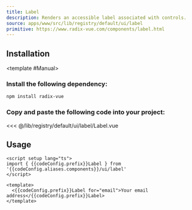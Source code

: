 ```yaml
---
title: Label
description: Renders an accessible label associated with controls.
source: apps/www/src/lib/registry/default/ui/label 
primitive: https://www.radix-vue.com/components/label.html
---
```


<script setup>
import { useConfigStore } from '@/stores/config'

const { codeConfig } = useConfigStore()
</script>


<ComponentPreview name="LabelDemo" /> 


## Installation

<TabPreview name="CLI">
<template #CLI>

```bash
npx shadcn-vue@latest add label
```
</template>

<template #Manual>

<Steps>

### Install the following dependency:

```bash
npm install radix-vue
```

### Copy and paste the following code into your project:

<<< @/lib/registry/default/ui/label/Label.vue

</Steps>

</template>
</TabPreview>

## Usage

```vue-vue
<script setup lang="ts">
import { {{codeConfig.prefix}}Label } from '{{codeConfig.aliases.components}}/ui/label'
</script>

<template>
  <{{codeConfig.prefix}}Label for="email">Your email address</{{codeConfig.prefix}}Label>
</template>
```
